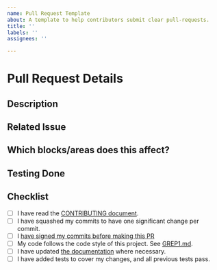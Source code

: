 ```yaml
---
name: Pull Request Template
about: A template to help contributors submit clear pull-requests.
title: ''
labels: ''
assignees: ''

---
```


# Pull Request Details
<!--- The title of the PR should summarize the change implemented. -->
<!--- Example commit message format: -->
<!--- `module: summary of change` -->
<!--- (leave blank) -->
<!--- `details of what/why/how an issue was addressed` -->
<!--- Keep subject lines to 50 characters (but 72 is a hard limit!) -->
<!--- characters. Refer to the [Revision Control Guidelines](https://github.com/gnuradio/greps/blob/main/grep-0001-coding-guidelines.md#revision-control-guidelines) section of the coding guidelines -->

## Description
<!--- Provide a general summary of your changes in the title above -->
<!--- Why is this change required? What problem does it solve? -->

## Related Issue
<!--- Refer to any related issues here -->
<!--- If this PR fully addresses an issue, please say "Fixes #1234", -->
<!--- as this will allow Github to automatically close the related Issue -->

## Which blocks/areas does this affect?
<!--- Include blocks that are affected and some details on what -->
<!--- areas these changes affect, such as performance. -->

## Testing Done
<!--- Please describe in detail how you tested your changes. -->
<!--- Include details of your testing environment, and the tests you -->
<!--- ran to see how your change affects other areas of the code, -->
<!--- etc. Then, include justifications for how your tests -->
<!--- demonstrate those affects. -->

## Checklist
<!--- Go over all the following points, and put an `x` in all the
<!--- boxes that apply. Note that some of these may not be valid -->
<!--- for all PRs. -->

- [ ] I have read the [CONTRIBUTING document](https://github.com/gnuradio/gnuradio/blob/main/CONTRIBUTING.md).
- [ ] I have squashed my commits to have one significant change per commit. 
- [ ] I [have signed my commits before making this PR](https://github.com/gnuradio/gnuradio/blob/main/CONTRIBUTING.md#dco-signed)
- [ ] My code follows the code style of this project. See [GREP1.md](https://github.com/gnuradio/greps/blob/main/grep-0001-coding-guidelines.md).
- [ ] I have updated [the documentation](https://wiki.gnuradio.org/index.php/Main_Page#Documentation) where necessary.
- [ ] I have added tests to cover my changes, and all previous tests pass.
